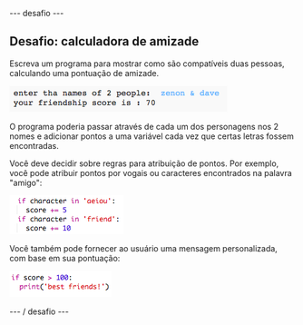 \--- desafio \---

## Desafio: calculadora de amizade

Escreva um programa para mostrar como são compatíveis duas pessoas, calculando uma pontuação de amizade.

![captura de tela](images/messages-friends.png)

O programa poderia passar através de cada um dos personagens nos 2 nomes e adicionar pontos a uma variável</code> cada vez que certas letras fossem encontradas.</p>

<p>Você deve decidir sobre regras para atribuição de pontos. Por exemplo, você pode atribuir pontos por vogais ou caracteres encontrados na palavra "amigo":</p>

<p><img src="images/messages-friends-code.png" alt="captura de tela" /></p>

<p>Você também pode fornecer ao usuário uma mensagem personalizada, com base em sua pontuação:</p>

<p><img src="images/messages-best-friends.png" alt="captura de tela" /></p>

<p>--- / desafio ---</p>